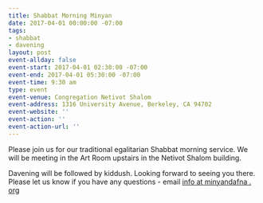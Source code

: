```yaml
---
title: Shabbat Morning Minyan
date: 2017-04-01 00:00:00 -07:00
tags:
- shabbat
- davening
layout: post
event-allday: false
event-start: 2017-04-01 02:30:00 -07:00
event-end: 2017-04-01 05:30:00 -07:00
event-time: 9:30 am
type: event
event-venue: Congregation Netivot Shalom
event-address: 1316 University Avenue, Berkeley, CA 94702
event-website: ''
event-action: ''
event-action-url: ''
---
```


Please join us for our traditional egalitarian Shabbat morning service. We will be meeting in the Art Room upstairs in the Netivot Shalom building.

Davening will be followed by kiddush. Looking forward to seeing you there. Please let us know if you have any questions - email [info at minyandafna . org](mailto:info@minyandafna.org)